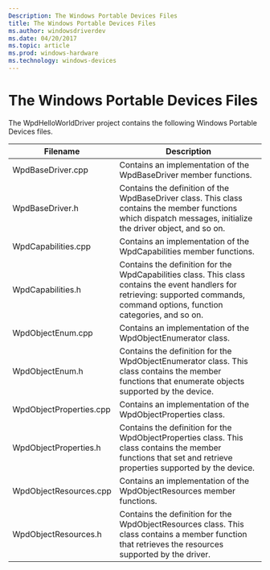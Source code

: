 ```yaml
---
Description: The Windows Portable Devices Files
title: The Windows Portable Devices Files
ms.author: windowsdriverdev
ms.date: 04/20/2017
ms.topic: article
ms.prod: windows-hardware
ms.technology: windows-devices
---
```


# The Windows Portable Devices Files


The WpdHelloWorldDriver project contains the following Windows Portable Devices files.

| Filename                | Description                                                                                                                                                                        |
|-------------------------|------------------------------------------------------------------------------------------------------------------------------------------------------------------------------------|
| WpdBaseDriver.cpp       | Contains an implementation of the WpdBaseDriver member functions.                                                                                                                  |
| WpdBaseDriver.h         | Contains the definition of the WpdBaseDriver class. This class contains the member functions which dispatch messages, initialize the driver object, and so on.                     |
| WpdCapabilities.cpp     | Contains an implementation of the WpdCapabilities member functions.                                                                                                                |
| WpdCapabilities.h       | Contains the definition for the WpdCapabilities class. This class contains the event handlers for retrieving: supported commands, command options, function categories, and so on. |
| WpdObjectEnum.cpp       | Contains an implementation of the WpdObjectEnumerator class.                                                                                                                       |
| WpdObjectEnum.h         | Contains the definition for the WpdObjectEnumerator class. This class contains the member functions that enumerate objects supported by the device.                                |
| WpdObjectProperties.cpp | Contains an implementation of the WpdObjectProperties class.                                                                                                                       |
| WpdObjectProperties.h   | Contains the definition for the WpdObjectProperties class. This class contains the member functions that set and retrieve properties supported by the device.                      |
| WpdObjectResources.cpp  | Contains an implementation of the WpdObjectResources member functions.                                                                                                             |
| WpdObjectResources.h    | Contains the definition for the WpdObjectResources class. This class contains a member function that retrieves the resources supported by the driver.                              |

 

 

 




